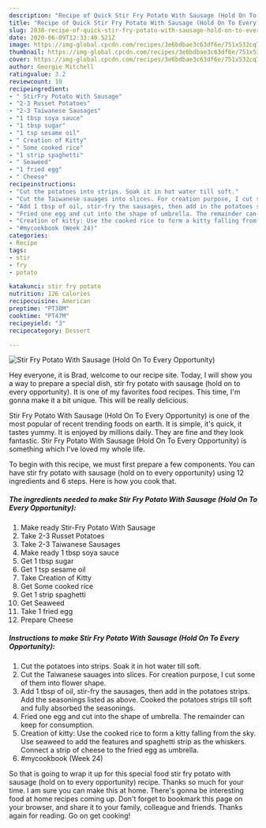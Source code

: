 ```yaml
---
description: "Recipe of Quick Stir Fry Potato With Sausage (Hold On To Every Opportunity)"
title: "Recipe of Quick Stir Fry Potato With Sausage (Hold On To Every Opportunity)"
slug: 2038-recipe-of-quick-stir-fry-potato-with-sausage-hold-on-to-every-opportunity
date: 2020-06-09T12:33:40.521Z
image: https://img-global.cpcdn.com/recipes/3e6bdbae3c63df6e/751x532cq70/stir-fry-potato-with-sausage-hold-on-to-every-opportunity-recipe-main-photo.jpg
thumbnail: https://img-global.cpcdn.com/recipes/3e6bdbae3c63df6e/751x532cq70/stir-fry-potato-with-sausage-hold-on-to-every-opportunity-recipe-main-photo.jpg
cover: https://img-global.cpcdn.com/recipes/3e6bdbae3c63df6e/751x532cq70/stir-fry-potato-with-sausage-hold-on-to-every-opportunity-recipe-main-photo.jpg
author: Georgie Mitchell
ratingvalue: 3.2
reviewcount: 10
recipeingredient:
- " StirFry Potato With Sausage"
- "2-3 Russet Potatoes"
- "2-3 Taiwanese Sausages"
- "1 tbsp soya sauce"
- "1 tbsp sugar"
- "1 tsp sesame oil"
- " Creation of Kitty"
- " Some cooked rice"
- "1 strip spaghetti"
- " Seaweed"
- "1 fried egg"
- " Cheese"
recipeinstructions:
- "Cut the potatoes into strips. Soak it in hot water till soft."
- "Cut the Taiwanese sauages into slices. For creation purpose, I cut some of them into flower shape."
- "Add 1 tbsp of oil, stir-fry the sausages, then add in the potatoes strips. Add the seasonings listed as above. Cooked the potatoes strips till soft and fully absorbed the seasonings."
- "Fried one egg and cut into the shape of umbrella. The remainder can keep for consumption."
- "Creation of kitty: Use the cooked rice to form a kitty falling from the sky. Use seaweed to add the features and spaghetti strip as the whiskers. Connect a strip of cheese to the fried egg as umbrella."
- "#mycookbook (Week 24)"
categories:
- Recipe
tags:
- stir
- fry
- potato

katakunci: stir fry potato 
nutrition: 126 calories
recipecuisine: American
preptime: "PT38M"
cooktime: "PT47M"
recipeyield: "3"
recipecategory: Dessert

---
```



![Stir Fry Potato With Sausage (Hold On To Every Opportunity)](https://img-global.cpcdn.com/recipes/3e6bdbae3c63df6e/751x532cq70/stir-fry-potato-with-sausage-hold-on-to-every-opportunity-recipe-main-photo.jpg)

Hey everyone, it is Brad, welcome to our recipe site. Today, I will show you a way to prepare a special dish, stir fry potato with sausage (hold on to every opportunity). It is one of my favorites food recipes. This time, I'm gonna make it a bit unique. This will be really delicious.



Stir Fry Potato With Sausage (Hold On To Every Opportunity) is one of the most popular of recent trending foods on earth. It is simple, it's quick, it tastes yummy. It is enjoyed by millions daily. They are fine and they look fantastic. Stir Fry Potato With Sausage (Hold On To Every Opportunity) is something which I've loved my whole life.


To begin with this recipe, we must first prepare a few components. You can have stir fry potato with sausage (hold on to every opportunity) using 12 ingredients and 6 steps. Here is how you cook that.

<!--inarticleads1-->

##### The ingredients needed to make Stir Fry Potato With Sausage (Hold On To Every Opportunity):

1. Make ready  Stir-Fry Potato With Sausage
1. Take 2-3 Russet Potatoes
1. Take 2-3 Taiwanese Sausages
1. Make ready 1 tbsp soya sauce
1. Get 1 tbsp sugar
1. Get 1 tsp sesame oil
1. Take  Creation of Kitty
1. Get  Some cooked rice
1. Get 1 strip spaghetti
1. Get  Seaweed
1. Take 1 fried egg
1. Prepare  Cheese




<!--inarticleads2-->

##### Instructions to make Stir Fry Potato With Sausage (Hold On To Every Opportunity):

1. Cut the potatoes into strips. Soak it in hot water till soft.
1. Cut the Taiwanese sauages into slices. For creation purpose, I cut some of them into flower shape.
1. Add 1 tbsp of oil, stir-fry the sausages, then add in the potatoes strips. Add the seasonings listed as above. Cooked the potatoes strips till soft and fully absorbed the seasonings.
1. Fried one egg and cut into the shape of umbrella. The remainder can keep for consumption.
1. Creation of kitty: Use the cooked rice to form a kitty falling from the sky. Use seaweed to add the features and spaghetti strip as the whiskers. Connect a strip of cheese to the fried egg as umbrella.
1. #mycookbook (Week 24)




So that is going to wrap it up for this special food stir fry potato with sausage (hold on to every opportunity) recipe. Thanks so much for your time. I am sure you can make this at home. There's gonna be interesting food at home recipes coming up. Don't forget to bookmark this page on your browser, and share it to your family, colleague and friends. Thanks again for reading. Go on get cooking!
